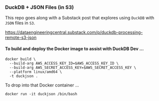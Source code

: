 ### DuckDB + JSON Files (in S3)

This repo goes along with a Substack post that explores using
`DuckDB` with `JSON` files in `S3`.

https://dataengineeringcentral.substack.com/p/duckdb-processing-remote-s3-json


#### To build and deploy the Docker image to assist with DuckDB Dev ...
```
docker build \
  --build-arg AWS_ACCESS_KEY_ID=$AWS_ACCESS_KEY_ID \
  --build-arg AWS_SECRET_ACCESS_KEY=$AWS_SECRET_ACCESS_KEY \
  --platform linux/amd64 \
  -t duckjson .
```

To drop into that Docker container ...
```
docker run -it duckjson /bin/bash 
```
